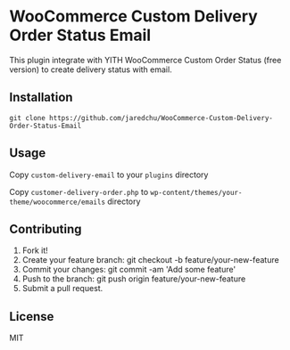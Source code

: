 # WooCommerce Custom Delivery Order Status Email
This plugin integrate with YITH WooCommerce Custom Order Status (free version) to create delivery status with email.

## Installation
`git clone https://github.com/jaredchu/WooCommerce-Custom-Delivery-Order-Status-Email`
## Usage
Copy `custom-delivery-email` to your `plugins` directory

Copy `customer-delivery-order.php` to `wp-content/themes/your-theme/woocommerce/emails` directory
## Contributing
1. Fork it!
2. Create your feature branch: git checkout -b feature/your-new-feature
3. Commit your changes: git commit -am 'Add some feature'
4. Push to the branch: git push origin feature/your-new-feature
5. Submit a pull request.

## License
MIT
